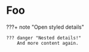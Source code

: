 # Foo

???+ note "Open styled details"

    ??? danger "Nested details!"
        And more content again.
